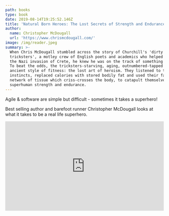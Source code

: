 ```yaml
---
path: books
type: book
date: 2019-08-14T19:25:52.146Z
title: 'Natural Born Heroes: The Lost Secrets of Strength and Endurance'
author:
  name: Christopher McDougall
  url: 'https://www.chrismcdougall.com/'
image: /img/reader.jpeg
summary: >-
  When Chris McDougall stumbled across the story of Churchill's 'dirty
  tricksters', a motley crew of English poets and academics who helped resist
  the Nazi invasion of Crete, he knew he was on the track of something special.
  To beat the odds, the tricksters-starving, aging, outnumbered-tapped into an
  ancient style of fitness: the lost art of heroism. They listened to their
  instincts, replaced calories with stored bodily fat and used their fascia, the
  network of tissue which criss-crosses the body, to catapult themselves to
  superhuman strength and endurance.
---
```

Agile & software are simple but difficult - sometimes it takes a superhero!

Best selling author and barefoot runner Christopher McDougall looks at what it takes to be a real life superhero.

<div style="max-width:854px"><div style="position:relative;height:0;padding-bottom:56.25%"><iframe src="https://embed.ted.com/talks/lang/en/christopher_mcdougall_are_we_born_to_run" width="854" height="480" style="position:absolute;left:0;top:0;width:100%;height:100%" frameborder="0" scrolling="no" allowfullscreen></iframe></div></div>
